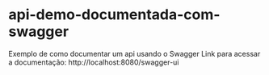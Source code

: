 # api-demo-documentada-com-swagger
Exemplo de como documentar um api usando o Swagger
Link para acessar a documentação: http://localhost:8080/swagger-ui
